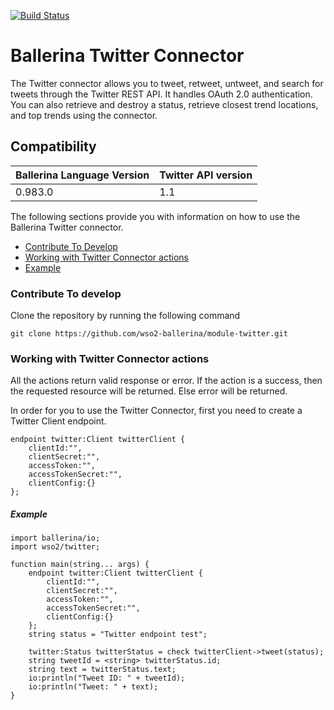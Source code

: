 [![Build Status](https://travis-ci.org/wso2-ballerina/module-twitter.svg?branch=master)](https://travis-ci.org/wso2-ballerina/module-twitter)

# Ballerina Twitter Connector

The Twitter connector allows you to tweet, retweet, untweet, and search for tweets through the Twitter REST API.
It handles OAuth 2.0 authentication. You can also retrieve and destroy a status, retrieve closest trend locations,
and top trends using the connector.

## Compatibility
| Ballerina Language Version | Twitter API version  |
| -------------------------- | -------------------- |
| 0.983.0                    | 1.1                  |


The following sections provide you with information on how to use the Ballerina Twitter connector.

- [Contribute To Develop](#contribute-to-develop)
- [Working with Twitter Connector actions](#working-with-twitter-endpoint-actions)
- [Example](#example)

### Contribute To develop

Clone the repository by running the following command 
```shell
git clone https://github.com/wso2-ballerina/module-twitter.git
```

### Working with Twitter Connector actions

All the actions return valid response or error. If the action is a success, then the requested resource will 
be returned. Else error will be returned.

In order for you to use the Twitter Connector, first you need to create a Twitter Client endpoint.

```ballerina
endpoint twitter:Client twitterClient {
    clientId:"",
    clientSecret:"",
    accessToken:"",
    accessTokenSecret:"",
    clientConfig:{}
};
```

##### Example

```ballerina
import ballerina/io;
import wso2/twitter;

function main(string... args) {
    endpoint twitter:Client twitterClient {
        clientId:"",
        clientSecret:"",
        accessToken:"",
        accessTokenSecret:"",
        clientConfig:{}
    };
    string status = "Twitter endpoint test";

    twitter:Status twitterStatus = check twitterClient->tweet(status);
    string tweetId = <string> twitterStatus.id;
    string text = twitterStatus.text;
    io:println("Tweet ID: " + tweetId);
    io:println("Tweet: " + text);
}
```
